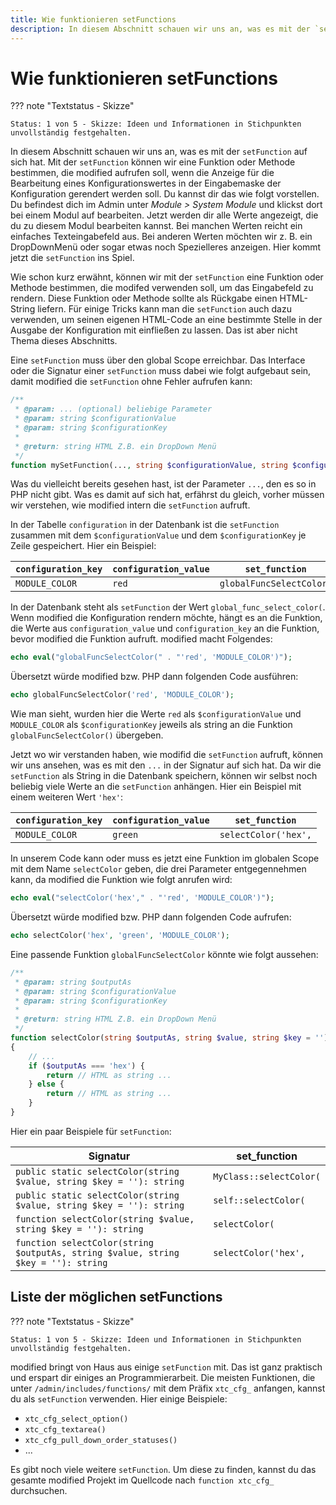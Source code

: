 ```yaml
---
title: Wie funktionieren setFunctions
description: In diesem Abschnitt schauen wir uns an, was es mit der `setFunction` auf sich hat. Mit der `setFunction` können wir eine Funktion oder Methode bestimmen, die modified aufrufen soll, wenn die Anzeige für die Bearbeitung eines Konfigurationswertes in der Eingabemaske der Konfiguration gerendert werden soll.
---
```


# Wie funktionieren setFunctions

??? note "Textstatus - Skizze"

    Status: 1 von 5 - Skizze: Ideen und Informationen in Stichpunkten unvollständig festgehalten.

In diesem Abschnitt schauen wir uns an, was es mit der `setFunction` auf sich hat. Mit der `setFunction` können wir eine Funktion oder Methode bestimmen, die modified aufrufen soll, wenn die Anzeige für die Bearbeitung eines Konfigurationswertes in der Eingabemaske der Konfiguration gerendert werden soll. Du kannst dir das wie folgt vorstellen. Du befindest dich im Admin unter *Module > System Module* und klickst dort bei einem Modul auf bearbeiten. Jetzt werden dir alle Werte angezeigt, die du zu diesem Modul bearbeiten kannst. Bei manchen Werten reicht ein einfaches Texteingabefeld aus. Bei anderen Werten möchten wir z. B. ein DropDownMenü oder sogar etwas noch Spezielleres anzeigen. Hier kommt jetzt die `setFunction` ins Spiel.

Wie schon kurz erwähnt, können wir mit der `setFunction` eine Funktion oder Methode bestimmen, die modifed verwenden soll, um das Eingabefeld zu rendern. Diese Funktion oder Methode sollte als Rückgabe einen HTML-String liefern. Für einige Tricks kann man die `setFunction` auch dazu verwenden, um seinen eigenen HTML-Code an eine bestimmte Stelle in der Ausgabe der Konfiguration mit einfließen zu lassen. Das ist aber nicht Thema dieses Abschnitts.

Eine `setFunction` muss über den global Scope erreichbar. Das Interface oder die Signatur einer `setFunction` muss dabei wie folgt aufgebaut sein, damit modified die `setFunction` ohne Fehler aufrufen kann:

```php
/**
 * @param: ... (optional) beliebige Parameter
 * @param: string $configurationValue
 * @param: string $configurationKey
 * 
 * @return: string HTML Z.B. ein DropDown Menü
 */
function mySetFunction(..., string $configurationValue, string $configurationKey = ''): string
```

Was du vielleicht bereits gesehen hast, ist der Parameter `...`, den es so in PHP nicht gibt. Was es damit auf sich hat, erfährst du gleich, vorher müssen wir verstehen, wie modified intern die `setFunction` aufruft.

In der Tabelle `configuration` in der Datenbank ist die `setFunction` zusammen mit dem `$configurationValue` und dem `$configurationKey` je Zeile gespeichert. Hier ein Beispiel:

| `configuration_key` | `configuration_value` | `set_function` |
|--|--|--|
| `MODULE_COLOR` | `red` | `globalFuncSelectColor(`

In der Datenbank steht als `setFunction` der Wert `global_func_select_color(`. Wenn modified die Konfiguration rendern möchte, hängt es an die Funktion, die Werte aus `configuration_value` und `configuration_key` an die Funktion, bevor modified die Funktion aufruft. modified macht Folgendes:

```php
echo eval("globalFuncSelectColor(" . "'red', 'MODULE_COLOR')");
```

Übersetzt würde modified bzw. PHP dann folgenden Code ausführen:

```php
echo globalFuncSelectColor('red', 'MODULE_COLOR');
```

Wie man sieht, wurden hier die Werte `red` als `$configurationValue` und  `MODULE_COLOR` als `$configurationKey` jeweils als string an die Funktion `globalFuncSelectColor()` übergeben.

Jetzt wo wir verstanden haben, wie modifid die `setFunction` aufruft, können wir uns ansehen, was es mit den `...` in der Signatur auf sich hat. Da wir die `setFunction` als String in die Datenbank speichern, können wir selbst noch beliebig viele Werte an die `setFunction` anhängen. Hier ein Beispiel mit einem weiteren Wert `'hex'`:

| `configuration_key` | `configuration_value` | `set_function` |
|--|--| -- |
| `MODULE_COLOR` | `green` | `selectColor('hex',`


In unserem Code kann oder muss es jetzt eine Funktion im globalen Scope mit dem Name `selectColor` geben, die drei Parameter entgegennehmen kann, da modified die Funktion wie folgt anrufen wird:

```php
echo eval("selectColor('hex'," . "'red', 'MODULE_COLOR')");
```

Übersetzt würde modified bzw. PHP dann folgenden Code aufrufen:

```php
echo selectColor('hex', 'green', 'MODULE_COLOR');
```

Eine passende Funktion `globalFuncSelectColor` könnte wie folgt aussehen:

```php
/**
 * @param: string $outputAs
 * @param: string $configurationValue
 * @param: string $configurationKey
 * 
 * @return: string HTML Z.B. ein DropDown Menü
 */
function selectColor(string $outputAs, string $value, string $key = ''): string
{
	// ...
	if ($outputAs === 'hex') {
		return // HTML as string ...
	} else {
		return // HTML as string ...
	}
}
```

Hier ein paar Beispiele für `setFunction`:

| Signatur | set_function |
| -- | -- |
| `public static selectColor(string $value, string $key = ''): string` | `MyClass::selectColor(` |
| `public static selectColor(string $value, string $key = ''): string` | `self::selectColor(` |
| `function selectColor(string $value, string $key = ''): string` | `selectColor(` |
| `function selectColor(string $outputAs, string $value, string $key = ''): string` | `selectColor('hex',` |

## Liste der möglichen setFunctions

??? note "Textstatus - Skizze"

    Status: 1 von 5 - Skizze: Ideen und Informationen in Stichpunkten unvollständig festgehalten.

modified bringt von Haus aus einige `setFunction` mit. Das ist ganz praktisch und erspart dir einiges an Programmierarbeit. Die meisten Funktionen, die unter `/admin/includes/functions/` mit dem Präfix `xtc_cfg_` anfangen, kannst du als `setFunction` verwenden. Hier einige Beispiele:

-   `xtc_cfg_select_option()`
-   `xtc_cfg_textarea()`
-   `xtc_cfg_pull_down_order_statuses()`
-   ...

Es gibt noch viele weitere `setFunction`. Um diese zu finden, kannst du das gesamte modified Projekt im Quellcode nach `function xtc_cfg_` durchsuchen.